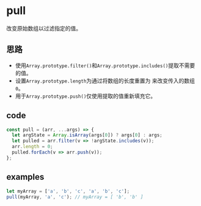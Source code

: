# pull

改变原始数组以过滤指定的值。

## 思路

- 使用`Array.prototype.filter()`和`Array.prototype.includes()`提取不需要的值。
- 设置`Array.prototype.length`为通过将数组的长度重置为 来改变传入的数组`0`。
- 用于`Array.prototype.push()`仅使用提取的值重新填充它。

## code

```js
const pull = (arr, ...args) => {
  let argState = Array.isArray(args[0]) ? args[0] : args;
  let pulled = arr.filter(v => !argState.includes(v));
  arr.length = 0;
  pulled.forEach(v => arr.push(v));
};
```

## examples

```js
let myArray = ['a', 'b', 'c', 'a', 'b', 'c'];
pull(myArray, 'a', 'c'); // myArray = [ 'b', 'b' ]
```
